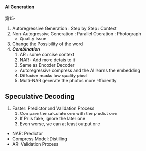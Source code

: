 #### AI Generation
第15·
1. Autoregressive Generation : Step by Step : Context
2. Non-Autogressive Generation : Parallel Operation : Photograph
   - Quality issue
3. Change the Possibility of the word
4. ***Combination***
   1. AR : some concise context
   2. NAR : Add more detais to it
   3. Same as Encoder Decoder
   - Autoregressive compress and the AI learns the embedding
   4. Diffusion masks low quality pixel
   5. Multi-NAR generate the photos more efficiently
## Speculative Decoding
1. Faster: Predictor and Validation Process
   1. Compare the calculate one with the predict one
   2. If Pr is fake, ignore the later one
   3. Even worse, we can at least output one 
- NAR: Predictor
-  Compress Model: Distilling
- AR: Validation Process